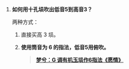 1. **如何用十孔埙吹出低音5到高音3？**

   两种方式：

   1. 直接买高 3 埙。

   2. **使用筒音为 6 的指法，低音5用俯吹。**

      > [**梦兮：G 调有机玉埙作6指法《愿情》**](https://www.bilibili.com/video/BV11X4y1g765)